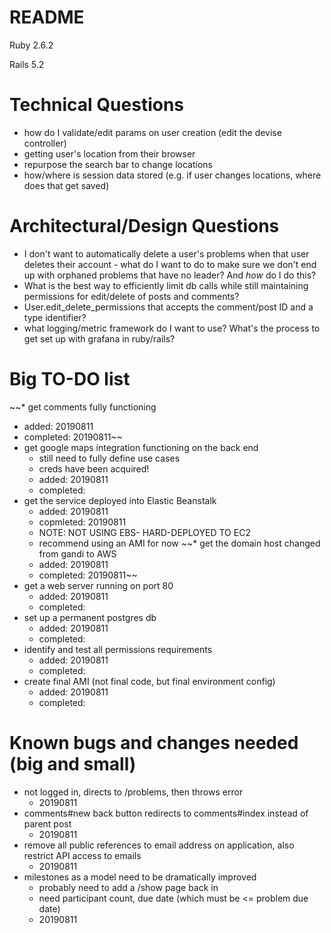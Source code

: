 # README

Ruby 2.6.2

Rails 5.2




# Technical Questions

* how do I validate/edit params on user creation (edit the devise controller)
* getting user's location from their browser
* repurpose the search bar to change locations
* how/where is session data stored (e.g. if user changes locations, where does that get saved)




# Architectural/Design Questions


* I don't want to automatically delete a user's problems when that user deletes their account - what do I want to do to make sure we don't end up with orphaned problems that have no leader? And *how* do I do this?
* What is the best way to efficiently limit db calls while still maintaining permissions for edit/delete of posts and comments?
* User.edit_delete_permissions that accepts the comment/post ID and a type identifier?
* what logging/metric framework do I want to use? What's the process to get set up with grafana in ruby/rails?



# Big TO-DO list

~~* get comments fully functioning
  * added: 20190811
  * completed: 20190811~~
* get google maps integration functioning on the back end
  * still need to fully define use cases
  * creds have been acquired!
  * added: 20190811
  * completed: 
* get the service deployed into Elastic Beanstalk
  * added: 20190811
  * copmleted: 20190811
  * NOTE: NOT USING EBS- HARD-DEPLOYED TO EC2
  * recommend using an AMI for now
~~* get the domain host changed from gandi to AWS
  * added: 20190811
  * completed: 20190811~~
* get a web server running on port 80
  * added: 20190811
  * completed:
* set up a permanent postgres db
  * added: 20190811
  * completed: 
* identify and test all permissions requirements
  * added: 20190811
  * completed: 
* create final AMI (not final code, but final environment config)
  * added: 20190811
  * completed: 



# Known bugs and changes needed (big and small)
* not logged in, directs to /problems, then throws error
  * 20190811
* comments#new back button redirects to comments#index instead of parent post
  * 20190811
* remove all public references to email address on application, also restrict API access to emails
  * 20190811
* milestones as a model need to be dramatically improved
  * probably need to add a /show page back in
  * need participant count, due date (which must be <= problem due date)
  * 20190811